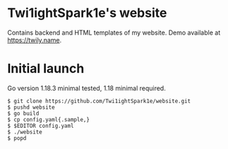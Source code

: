 # Twi1ightSpark1e's website

Contains backend and HTML templates of my website. Demo available at https://twily.name.

# Initial launch

Go version 1.18.3 minimal tested, 1.18 minimal required.

```
$ git clone https://github.com/Twi1ightSpark1e/website.git
$ pushd website
$ go build
$ cp config.yaml{.sample,}
$ $EDITOR config.yaml
$ ./website
$ popd
```
